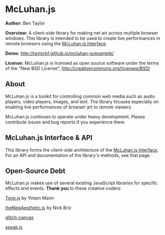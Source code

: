 # McLuhan.js

**Author:** Ben Taylor

**Overview:** A client-side library for making net art across multiple browser windows. This library is intended to be used to create live performances in remote browsers using the [McLuhan.js Interface](https://github.com/taylorbf/mcluhan.js-performance-environment).

**Demo:** http://taylorbf.github.io/mcluhan-js/example/

**License:** McLuhan.js is licensed as open source software under the terms of the "New BSD License", http://creativecommons.org/licenses/BSD/


## About

McLuhan.js is a toolkit for controlling common web media such as audio players, video players, images, and text. The library focuses especially on enabling live performances of browser art to remote viewers.

McLuhan.js continues to operate under heavy development. Please contribute issues and bug reports if you experience them.

## McLuhan.js Interface & API

This library forms the client-side architecture of the [McLuhan.js Interface](https://github.com/taylorbf/mcluhan.js-performance-environment), For an API and documentation of the library's methods, see that page.

## Open-Source Debt

McLuhan.js makes use of several existing JavaScript libraries for specific effects and events. **Thank you** to these creative coders:

[Tone.js](https://github.com/TONEnoTONE/Tone.js/) by Yotam Mann

[theNewAesthetic.js](http://nickbriz.com/thenewaesthetic/) by Nick Briz

[glitch-canvas](https://github.com/snorpey/glitch-canvas)

[speak.js](https://github.com/mattytemple/speak-js)

